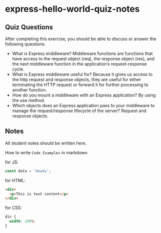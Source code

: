 # express-hello-world-quiz-notes

## Quiz Questions

After completing this exercise, you should be able to discuss or answer the following questions:

- What is Express middleware?
  Middleware functions are functions that have access to the request object (req), the response object (res),
  and the next middleware function in the application’s request-response cycle.
- What is Express middleware useful for?
  Because it gives us access to the http request and response objects, they are useful for either terminating
  the HTTP request or forward it for further processing to another function.
- How do you mount a middleware with an Express application?
  By using the use method.
- Which objects does an Express application pass to your middleware to manage the request/response lifecycle of the server?
  Request and response objects.

## Notes

All student notes should be written here.

How to write `Code Examples` in markdown

for JS:

```javascript
const data = 'Howdy';
```

for HTML:

```html
<div>
  <p>This is text content</p>
</div>
```

for CSS:

```css
div {
  width: 100%;
}
```
